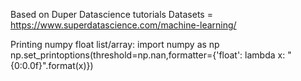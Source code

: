 Based on Duper Datascience tutorials
Datasets = https://www.superdatascience.com/machine-learning/


Printing numpy float list/array:
import numpy as np
np.set_printoptions(threshold=np.nan,formatter={'float': lambda x: "{0:0.0f}".format(x)})
